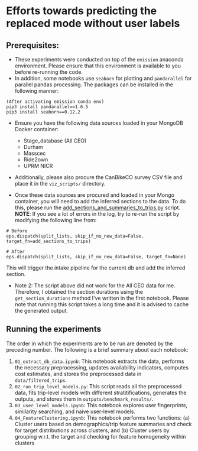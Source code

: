 
# Efforts towards predicting the replaced mode without user labels

## Prerequisites:
- These experiments were conducted on top of the `emission` anaconda environment. Please ensure that this environment is available to you before re-running the code.
- In addition, some notebooks use `seaborn` for plotting and `pandarallel` for parallel pandas processing. The packages can be installed in the following manner:

```
(After activating emission conda env)
pip3 install pandarallel==1.6.5
pip3 install seaborn==0.12.2
```

- Ensure you have the following data sources loaded in your MongoDB Docker container:
	- Stage_database (All CEO)
	- Durham
	- Masscec
	- Ride2own
	- UPRM NICR

- Additionally, please also procure the CanBikeCO survey CSV file and place it in the `viz_scripts/` directory.

- Once these data sources are procured and loaded in your Mongo container, you will need to add the inferred sections to the data. To do this, please run the [add_sections_and_summaries_to_trips.py](https://github.com/e-mission/e-mission-server/blob/master/bin/historical/migrations/add_sections_and_summaries_to_trips.py) script. **NOTE**: If you see a lot of errors in the log, try to re-run the script by modifying the following line from:

```language=python
# Before
eps.dispatch(split_lists, skip_if_no_new_data=False, target_fn=add_sections_to_trips)

# After
eps.dispatch(split_lists, skip_if_no_new_data=False, target_fn=None)
```

This will trigger the intake pipeline for the current db and add the inferred section.

- Note 2: The script above did not work for the All CEO data for me. Therefore, I obtained the section durations using the `get_section_durations` method I've written in the first notebook. Please note that running this script takes a long time and it is advised to cache the generated output.

## Running the experiments
The order in which the experiments are to be run are denoted by the preceding number. The following is a brief summary about each notebook:
1. `01_extract_db_data.ipynb`: This notebook extracts the data, performs the necessary preprocessing, updates availability indicators, computes cost estimates, and stores the preprocessed data in `data/filtered_trips`.
2. `02_run_trip_level_models.py`: This script reads all the preprocessed data, fits trip-level models with different stratitifications, generates the outputs, and stores them in `outputs/benchmark_results/`.
3. `03_user_level_models.ipynb`: This notebook explores user fingerprints, similarity searching, and naive user-level models.
4. `04_FeatureClustering.ipynb`: This notebook performs two functions: (a) Cluster users based on demographics/trip feature summaries and check for target distributions across clusters, and (b) Cluster users by grouping w.r.t. the target and checking for feature homogeneity within clusters
